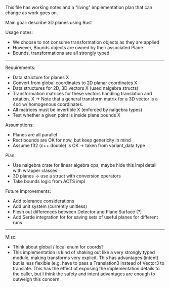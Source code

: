 This file has working notes and a "living" implementation plan
that can change as work goes on.

Main goal: describe 3D planes using Rust

Usage notes:
- We choose to not consume transformation objects as they are applied
- However, Bounds objects are owned by their associated Plane 
- Bounds, transformations are all strongly typed

----------------------------------------------------------------

Requirements:
- Data structure for planes X 
- Convert from global coordinates to 2D planar coordinates X
- Data structures for 2D, 3D vectors X (used nalgebra structs)
- Transformation matrices for these vectors handling translation and rotation. X 
  -> Note that a general transform matrix for a 3D vector is a 4x4 w/
     homogenous coordinates.
- All matrices must be invertible X (enforced by nalgebra types)
- Test whether a given point is inside plane bounds X 

Assumptions:
- Planes are all parallel
- Rect bounds are OK for now, but keep genericity in mind
- Assume f32 (c++ double) is OK -> taken from variant_data type

Plan:
- Use nalgebra crate for linear algebra ops, maybe hide this impl detail with
    wrapper classes.
- 3D planes -> use a struct with conversion operators
- Take bounds logic from ACTS impl

Future Improvements:
- Add tolerance considerations 
- Add unit system (currently unitless)
- Flesh out differences between Detector and Plane Surface (?)
- Add Serde integration for for saving sets of useful planes for different runs

----------------------------------------------------------------

Misc:
- Think about global / local enum for coords?
- This implementation is kind of shaking out like a very
    strongly typed module, making transforms very explicit.
    This has advantages (intent) but is less flexible (e.g.
    have to pass a Translation3 instead of Vector3 to translate.
    This has the effect of exposing the implementation details
    to the caller, but I think the safety and intent advantages
    are enough to outweigh this concern.
